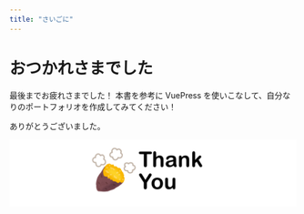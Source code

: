 ```yaml
---
title: "さいごに"
---
```


# おつかれさまでした

最後までお疲れさまでした！
本書を参考に VuePress を使いこなして、自分なりのポートフォリオを作成してみてください！

ありがとうございました。

![](https://github.com/wataru72v/zenn/raw/main/books/wataru72v-vuepress-portfolio/image/thankyou.png)
